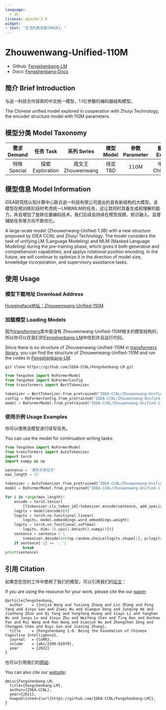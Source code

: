 ```yaml
---
language: 
  - zh
license: apache-2.0
widget:
- text: "生活的真谛是[MASK]。"
---
```


# Zhouwenwang-Unified-110M

- Github: [Fengshenbang-LM](https://github.com/IDEA-CCNL/Fengshenbang-LM)
- Docs: [Fengshenbang-Docs](https://fengshenbang-doc.readthedocs.io/)

## 简介 Brief Introduction

与追一科技合作探索的中文统一模型，1.1亿参数的编码器结构模型。

The Chinese unified model explored in cooperation with Zhuiyi Technology, the encoder structure model with 110M parameters.

## 模型分类 Model Taxonomy

|  需求 Demand  | 任务 Task       | 系列 Series      | 模型 Model    | 参数 Parameter | 额外 Extra |
|  :----:  | :----:  | :----:  | :----:  | :----:  | :----:  |
| 特殊 Special | 探索 Exploration | 周文王 Zhouwenwang | 待定 TBD |      110M      |     中文 Chinese     |

## 模型信息 Model Information

IDEA研究院认知计算中心联合追一科技有限公司提出的具有新结构的大模型。该模型在预训练阶段时考虑统一LM和MLM的任务，这让其同时具备生成和理解的能力，并且增加了旋转位置编码技术。我们后续会持续在模型规模、知识融入、监督辅助任务等方向不断优化。

A large-scale model (Zhouwenwang-Unified-1.3B) with a new structure proposed by IDEA CCNL and Zhuiyi Technology. The model considers the task of unifying LM (Language Modeling) and MLM (Masked Language Modeling) during the pre-training phase, which gives it both generative and comprehension capabilities, and applys rotational position encoding. In the future, we will continue to optimize it in the direction of model size, knowledge incorporation, and supervisory assistance tasks.

## 使用 Usage

### 模型下载地址 Download Address

[Huggingface地址：Zhouwenwang-Unified-110M](https://huggingface.co/IDEA-CCNL/Zhouwenwang-Unified-110M)

### 加载模型 Loading Models

因为[transformers](https://github.com/huggingface/transformers)库中是没有 Zhouwenwang-Unified-110M相关的模型结构的，所以你可以在我们的[Fengshenbang-LM](https://github.com/IDEA-CCNL/Fengshenbang-LM)中找到并且运行代码。

Since there is no structure of Zhouwenwang-Unified-110M in [transformers library](https://github.com/huggingface/transformers), you can find the structure of Zhouwenwang-Unified-110M and run the codes in [Fengshenbang-LM](https://github.com/IDEA-CCNL/Fengshenbang-LM).

 ```shell
 git clone https://github.com/IDEA-CCNL/Fengshenbang-LM.git
 ```

```python
from fengshen import RoFormerModel    
from fengshen import RoFormerConfig
from transformers import BertTokenizer

tokenizer = BertTokenizer.from_pretrained("IDEA-CCNL/Zhouwenwang-Unified-110M")
config = RoFormerConfig.from_pretrained("IDEA-CCNL/Zhouwenwang-Unified-110M")
model = RoFormerModel.from_pretrained("IDEA-CCNL/Zhouwenwang-Unified-110M")
```

### 使用示例 Usage Examples

你可以使用该模型进行续写任务。

You can use the model for continuation writing tasks.

```python
from fengshen import RoFormerModel
from transformers import AutoTokenizer
import torch
import numpy as np

sentence = '清华大学位于'
max_length = 32

tokenizer = AutoTokenizer.from_pretrained("IDEA-CCNL/Zhouwenwang-Unified-110M")
model = RoFormerModel.from_pretrained("IDEA-CCNL/Zhouwenwang-Unified-110M")

for i in range(max_length):
    encode = torch.tensor(
        [[tokenizer.cls_token_id]+tokenizer.encode(sentence, add_special_tokens=False)]).long()
    logits = model(encode)[0]
    logits = torch.nn.functional.linear(
        logits, model.embeddings.word_embeddings.weight)
    logits = torch.nn.functional.softmax(
        logits, dim=-1).cpu().detach().numpy()[0]
    sentence = sentence + \
        tokenizer.decode(int(np.random.choice(logits.shape[1], p=logits[-1])))
    if sentence[-1] == '。':
        break
print(sentence)
```

## 引用 Citation

如果您在您的工作中使用了我们的模型，可以引用我们的[论文](https://arxiv.org/abs/2209.02970)：

If you are using the resource for your work, please cite the our [paper](https://arxiv.org/abs/2209.02970):

```text
@article{fengshenbang,
  author    = {Junjie Wang and Yuxiang Zhang and Lin Zhang and Ping Yang and Xinyu Gao and Ziwei Wu and Xiaoqun Dong and Junqing He and Jianheng Zhuo and Qi Yang and Yongfeng Huang and Xiayu Li and Yanghan Wu and Junyu Lu and Xinyu Zhu and Weifeng Chen and Ting Han and Kunhao Pan and Rui Wang and Hao Wang and Xiaojun Wu and Zhongshen Zeng and Chongpei Chen and Ruyi Gan and Jiaxing Zhang},
  title     = {Fengshenbang 1.0: Being the Foundation of Chinese Cognitive Intelligence},
  journal   = {CoRR},
  volume    = {abs/2209.02970},
  year      = {2022}
}
```

也可以引用我们的[网站](https://github.com/IDEA-CCNL/Fengshenbang-LM/):

You can also cite our [website](https://github.com/IDEA-CCNL/Fengshenbang-LM/):

```text
@misc{Fengshenbang-LM,
  title={Fengshenbang-LM},
  author={IDEA-CCNL},
  year={2021},
  howpublished={\url{https://github.com/IDEA-CCNL/Fengshenbang-LM}},
}
```
